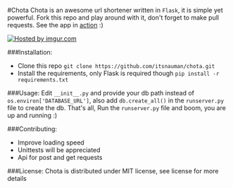 #Chota
Chota is an awesome url shortener written in `Flask`, it is simple yet powerful. Fork this repo and play around with it, don't forget to make pull requests. See the app in [action](http://chota-tk.herokuapp.com/) :)

<a href="http://imgur.com/KEIT77n"><img src="http://i.imgur.com/KEIT77n.png" title="Hosted by imgur.com" /></a>

###Installation:
 - Clone this repo ```git clone https://github.com/itsnauman/chota.git```
 - Install the requirements, only Flask is required though ```pip install -r requirements.txt```

###Usage:
Edit `__init__.py` and provide your db path instead of `os.environ['DATABASE_URL']`, also add `db.create_all()` in the `runserver.py` file to create the db. That's all, Run the `runserver.py` file and boom, you are up and running :)

###Contributing:
 - Improve loading speed
 - Unittests will be appreciated 
 - Api for post and get requests

###License:
Chota is distributed under MIT license, see license for more details
